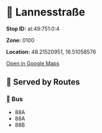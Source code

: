 # 🚉 Lannesstraße


**Stop ID:** at:49:751:0:4

**Zone:** 0100

**Location:** 48.21520951, 16.51058576

[Open in Google Maps](https://www.google.com/maps?q=48.21520951,16.51058576)

## 🚆 Served by Routes

### 🚌 Bus
- 88A
- 88A
- 88B